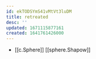 ```yaml
---
id: ekTODSYmS41vMtVt3luDM
title: retreated
desc: ''
updated: 1671115877161
created: 1641761426000
---
```




- [[c.Sphere]] [[sphere.Shapow]]
